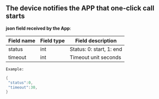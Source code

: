 ## The device notifies the APP that one-click call starts 


**json field received by the App**: 

| Field name | Field type | Field description | 
| ------- | -------- | ---------------------------- |
| status | int | Status: 0: start, 1: end|
 | timeout | int | Timeout unit seconds |

` Example: `

```c
{
 "status":0,
 "timeout":30,
}
```
